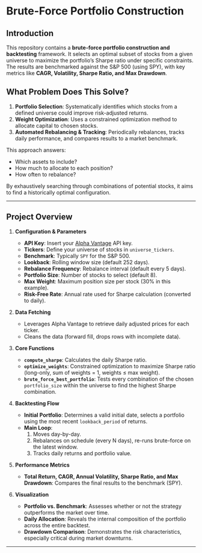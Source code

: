 # Brute-Force Portfolio Construction

## Introduction
This repository contains a **brute-force portfolio construction and backtesting** framework. It selects an optimal subset of stocks from a given universe to maximize the portfolio’s Sharpe ratio under specific constraints. The results are benchmarked against the S&P 500 (using SPY), with key metrics like **CAGR, Volatility, Sharpe Ratio, and Max Drawdown**.

## What Problem Does This Solve?
1. **Portfolio Selection**: Systematically identifies which stocks from a defined universe could improve risk-adjusted returns.  
2. **Weight Optimization**: Uses a constrained optimization method to allocate capital to chosen stocks.  
3. **Automated Rebalancing & Tracking**: Periodically rebalances, tracks daily performance, and compares results to a market benchmark.

This approach answers:
- Which assets to include?
- How much to allocate to each position?
- How often to rebalance?

By exhaustively searching through combinations of potential stocks, it aims to find a historically optimal configuration.

---

## Project Overview

1. **Configuration & Parameters**  
   - **API Key**: Insert your [Alpha Vantage](https://www.alphavantage.co/) API key.  
   - **Tickers**: Define your universe of stocks in `universe_tickers`.  
   - **Benchmark**: Typically `SPY` for the S&P 500.  
   - **Lookback**: Rolling window size (default 252 days).  
   - **Rebalance Frequency**: Rebalance interval (default every 5 days).  
   - **Portfolio Size**: Number of stocks to select (default 8).  
   - **Max Weight**: Maximum position size per stock (30% in this example).  
   - **Risk-Free Rate**: Annual rate used for Sharpe calculation (converted to daily).

2. **Data Fetching**  
   - Leverages Alpha Vantage to retrieve daily adjusted prices for each ticker.  
   - Cleans the data (forward fill, drops rows with incomplete data).

3. **Core Functions**  
   - **`compute_sharpe`**: Calculates the daily Sharpe ratio.  
   - **`optimize_weights`**: Constrained optimization to maximize Sharpe ratio (long-only, sum of weights = 1, weights ≤ max weight).  
   - **`brute_force_best_portfolio`**: Tests every combination of the chosen `portfolio_size` within the universe to find the highest Sharpe combination.

4. **Backtesting Flow**  
   - **Initial Portfolio**: Determines a valid initial date, selects a portfolio using the most recent `lookback_period` of returns.  
   - **Main Loop**:  
     1. Moves day-by-day.  
     2. Rebalances on schedule (every N days), re-runs brute-force on the latest window.  
     3. Tracks daily returns and portfolio value.

5. **Performance Metrics**  
   - **Total Return, CAGR, Annual Volatility, Sharpe Ratio, and Max Drawdown**: Compares the final results to the benchmark (SPY).

6. **Visualization**
   - **Portfolio vs. Benchmark**: Assesses whether or not the strategy outperforms the market over time.
   - **Daily Allocation**: Reveals the internal composition of the portfolio across the entire backtest.
   - **Drawdown Comparison**: Demonstrates the risk characteristics, especially critical during market downturns.

---

